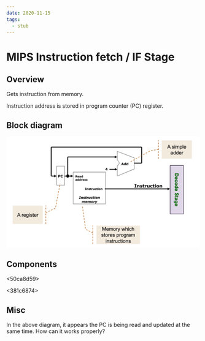 ```yaml
---
date: 2020-11-15
tags: 
  - stub
---
```


# MIPS Instruction fetch / IF Stage

## Overview

Gets instruction from memory.

Instruction address is stored in program counter (PC) register.

## Block diagram

![](./static/mips-fetch-blk-diagram.png)

## Components

<50ca8d59>

<381c6874>

## Misc

In the above diagram, it appears the PC is being read and updated at the same time. How can it works properly?

<c170a1b4>
